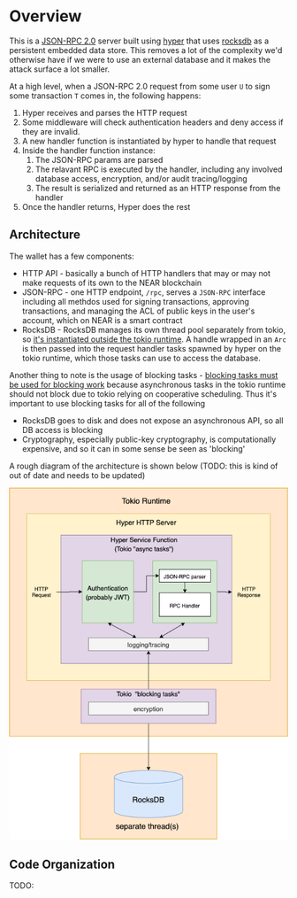 # Overview

This is a [JSON-RPC 2.0](https://www.jsonrpc.org/specification) server built using [hyper](https://hyper.rs/guides/server/hello-world/) that uses [rocksdb](https://github.com/rust-rocksdb/rust-rocksdb) as a persistent embedded data store. This removes a lot of the complexity we'd otherwise have if we were to use an external database and it makes the attack surface a lot smaller.

At a high level, when a JSON-RPC 2.0 request from some user `U` to sign some transaction `T` comes in, the following happens:

1. Hyper receives and parses the HTTP request
2. Some middleware will check authentication headers and deny access if they are invalid.
3. A new handler function is instantiated by hyper to handle that request
4. Inside the handler function instance:
   1. The JSON-RPC params are parsed
   2. The relavant RPC is executed by the handler, including any involved  database access, encryption, and/or audit tracing/logging
   3. The result is serialized and returned as an HTTP response from the handler
5. Once the handler returns, Hyper does the rest

## Architecture

The wallet has a few components:
* HTTP API - basically a bunch of HTTP handlers that may or may not make requests of its own to the NEAR blockchain
* JSON-RPC - one HTTP endpoint, `/rpc`, serves a `JSON-RPC` interface including all methdos used for signing transactions, approving transactions, and managing the ACL of public keys in the user's account, which on NEAR is a smart contract
* RocksDB - RocksDB manages its own thread pool separately from tokio, so [it's instantiated outside the tokio runtime](https://github.com/bafnetwork/baf-wallet/blob/89cd9c4a6635db786e2fb59a8c7b578b9ff8d3a3/src/main.rs#L143). A handle wrapped in an `Arc` is then passed into the request handler tasks spawned by hyper on the tokio runtime, which those tasks can use to access the database.


Another thing to note is the usage of blocking tasks - [blocking tasks must be used for blocking work](https://docs.rs/tokio/1.2.0/tokio/task/index.html#blocking-and-yielding) because asynchronous tasks in the tokio runtime should not block due to tokio relying on cooperative scheduling. Thus it's important to use blocking tasks for all of the following
* RocksDB goes to disk and does not expose an asynchronous API, so all DB access is blocking
* Cryptography, especially public-key cryptography, is computationally expensive, and so it can in some sense be seen as 'blocking'


A rough diagram of the architecture is shown below (TODO: this is kind of out of date and needs to be updated)


![diagram](diagram.png)


## Code Organization

TODO:
